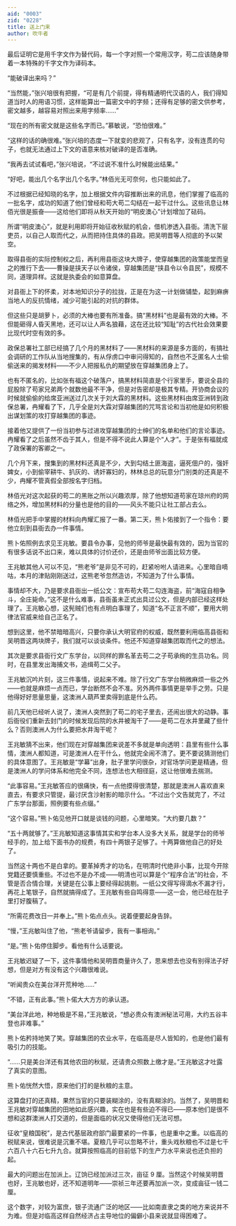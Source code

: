 ```yaml
---
aid: "0003"
zid: "0228"
title: 送上门来
author: 吹牛者
---
```


最后证明它是用千字文作为替代码，每一个字对照一个常用汉字，苟二应该随身带着一本特殊的千字文作为译码本。

“能破译出来吗？”

“当然能，”张兴培很有把握，“可是有几个前提，得有精通明代汉语的人，我们得知道当时人的用语习惯，这样能算出一篇密文中的字频；还得有足够的密文供参考，密文越多，越容易对照出来用字频率……”

“现在的所有密文就是这些名字而已。”慕敏说，“恐怕很难。”

“这样的话的确很难。”张兴培的态度一下就变的悲观了，只有名字，没有连贯的句子，也就无法通过上下文的语意来核对破译的是否准确。

“我再去试试看吧，”张兴培说，“不过说不准什么时候能出结果。”

“好吧，能出几个名字出几个名字。”林佰光无可奈何，也只能如此了。

不过根据已经知晓的名字，加上根据文件内容推断出来的讯息，他们掌握了临高的一批名字，成功的知道了他们曾经和苟大苟二勾结在一起干过什么。这些讯息让林佰光很是振奋——这给他们即将从秋天开始的“明皮澳心”计划增加了砝码。

所谓“明皮澳心”，就是利用即将开始征收秋赋的机会，借机渗透入县衙。清洗下层吏员，以自己人取而代之，从而把持住具体的县政。把吴明晋等人彻底的予以架空。

取得县衙的实际控制权之后，再利用县衙这块大牌子，使穿越集团的政策能堂而皇之的推行下去——曹操是挟天子以令诸侯，穿越集团是“挟县令以令县民”，规模不同，道理异样。这就是执委会的如意算盘。

对县衙上下的怀柔，对本地知识分子的拉拢，正是在为这一计划做铺垫，起到麻痹当地人的反抗情绪，减少可能引起的对抗的群体。

但这些只是胡萝卜，必须的大棒也要有所准备。搞“黑材料”也是最有效的大棒。不但能砸得人昏天黑地，还可以让人声名狼藉，这在还比较“知耻”的古代社会效果要比现代时空有效的多。

政保总署社工部已经搞了几个月的黑材料了——黑材料的来源是多方面的，有搞社会调研的工作队从当地搜集的，有从俘虏口中审问得知的，自然也不乏匿名人士偷偷送来的揭发材料——不少人把报私仇的期望放在穿越集团身上了。

也有不匿名的，比如张有福这个破落户，搞黑材料简直是个行家里手，要说全县的屁股除了苟家兄弟两个就数他最不干净，但是对告密却是极其专精。开协商会议的时候就偷偷的给席亚洲送过几次关于刘大霖的黑材料。这些黑材料由席亚洲转到政保总署，冉耀看了下，几乎全是刘大霖对穿越集团的咒骂言论和当初他是如何积极出谋划策的攻打穿越集团的事迹。

接着他又提供了一份当初参与过进攻穿越集团的士绅们的名单和他们的言论事迹。冉耀看了之后虽然不齿于其人，但是不得不说此人算是个“人才”。于是张有福就成了政保署的客卿之一。

几个月下来，搜集到的黑材料还真是不少，大到勾结土匪海盗，逼死佃户的，强奸婢女，小到偷宰耕牛、扒灰的、诱奸寡妇的，林林总总的玩意分门别类的还真是不少，冉耀不管真假全部按名字归档。

林佰光对这次起获的苟二的黑账之所以兴趣浓厚，除了他想知道苟家在琼州府的网络之外，增加黑材料的分量也是他的目的——风头不能只让社工部占去么。

林佰光把手中掌握的材料向冉耀汇报了一番。第二天，熊卜佑接到了一个指令：要他立刻到县衙去办一件事情。

熊卜佑照例去求见王兆敏。要县令办事，见他的师爷是最快最有效的，因为当官的有很多话说不出口来，难以具体的讨价还价，还是由师爷出面比较方便。

王兆敏其他人可以不见，“熊老爷”是非见不可的，赶紧吩咐人请进来。心里暗自嘀咕，本月的津贴刚刚送过，这熊老爷忽然造访，不知道为了什么事情。

事情却不大，乃是要求县衙出一纸公文：宣布苟大苟二勾连海盗，前“海寇自相争斗，全庄毙命。”这不是什么难事，县衙虽未正式出具过公文，但是内部已经这样处理了。王兆敏心想，这髡贼们也有点明白事理了，知道“名不正言不顺”，要用大明律法官威来给自己正名了。

想到这里，他不禁暗暗高兴，只要你承认大明官府的权威，既然要利用临高县衙和吴明晋这两块牌子，我们就可以谈谈条件。他还不知道穿越集团取而代之的想法。

其次是要求县衙行文广东学台，以同样的罪名革去苟二之子苟承绚的生员功名。同时，在县里发出海捕文书，追缉苟二父子。

王兆敏沉吟片刻，这三件事情，说起来不难。除了行文广东学台稍微麻烦一些之外——也就是麻烦一点而已，学台断然不会不准。另外两件事情更是举手之劳。只是他得好好思量思量，这澳洲人葫芦里卖得到底是什么药。

前几天他已经听人说了，澳洲人突然到了苟二的宅子里去，还闹出很大的动静。事后衙役们重新去封门的时候发现后院的水井被淘干了——是苟二在水井里藏了些什么？否则澳洲人为什么要把水井淘干呢？

王兆敏猜不出来，他们现在对穿越集团来说差不多就是单向透明：县里有些什么事情，澳洲人都知道，可是澳洲人在干什么，他就完全闹不清了。更不要说猜测他们的具体意图了。王兆敏是“学幕”出身，肚子里学问很杂，对官场学问更是精通，但是澳洲人的学问体系和他完全不同，连想法也大相径庭，这让他很难去揣测。

“此事容易。”王兆敏答应的很痛快，有一点他摸得很清楚，那就是澳洲人喜欢直来直去，有要求只管提，最讨厌含沙射影的暗示什么。“不过出个文告就完了，不过广东学台那面，照例要有些点缀。”

“这个容易。”熊卜佑见他开口就是谈钱的问题，心里暗笑。“大约要几数？”

“五十两就够了。”王兆敏知道这事情其实和学台本人没多大关系，就是学台的师爷经手的，加上给下面书办的规费，有四十两银子足够了。十两算做他自己的好处了。

当然这十两也不是白拿的。要革掉秀才的功名，在明清时代绝非小事，比现今开除党籍还要慎重些。不过也不是办不成——明清也可以算是个“程序合法”的社会，不管是否合情合理，关键是在公事上要经得起挑剔。一纸公文得写得滴水不漏才行，再花上笔银子，自然就搞得成了。王兆敏有些自鸣得意——这一会，他已经在肚子里打好腹稿了。

“所需花费改日一并奉上。”熊卜佑点点头。说着便要起身告辞。

“慢，”王兆敏叫住了他，“熊老爷请留步，我有一事相询。”

“是。”熊卜佑停住脚步。看他有什么话要说。

王兆敏迟疑了一下，这件事情他和吴明晋商量许久了，思来想去也没有别得法子好想，但是对方有没有这个兴趣很难说。

“听闻贵众在美台洋开荒种地……”

“不错，正有此事。”熊卜偌大大方方的承认道。

“美台洋此地，种地极是不易，”王兆敏说，“想必贵众有澳洲秘法可用，大约五谷丰登也非难事。”

熊卜佑矜持地笑了笑。穿越集团的农业水平，在临高是尽人皆知的，也是他们最有吸引力的技能。

“……只是美台洋还有其他农田的秋赋，还请贵众照数上缴才是。”王兆敏这才吐露了真实的意图。

熊卜佑恍然大悟，原来他们打的是秋粮的主意。

这算盘打的还真精，果然当官的只要装糊涂的，没有真糊涂的。当然了，吴明晋和王兆敏对穿越集团的田地如此感兴趣，实在也是有些迫不得已——原本他们是很不想和这群澳洲人打交道的，但是面临的状况又使得他们无法可想。

征收“皇粮国税”，是古代基层政府部门最要紧的一件事，也是重中之重。以临高的税赋来说，很难说是沉重不堪。夏粮几乎可以忽略不计，重头戏秋粮也不过是七千六百八十六石七升九合。就算按照临高的目前低下的生产力水平来说也还负担的起。

最大的问题出在加派上。辽饷已经加派过三次，亩征 9 厘。当然这个时候吴明晋也好，王兆敏也好，还不知道明年——崇祯三年还要再加派一次，变成亩征一钱二厘。

这个数字，对较为富庶，银子流通广泛的地区——比如南直隶之类的地方来说并不为难。但是对临高这样自然经济占主导地位的偏僻小县来说就显得困难了。
